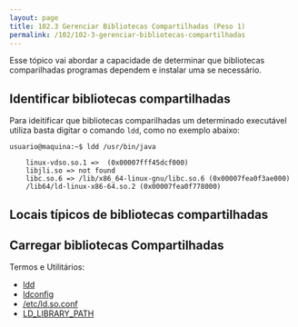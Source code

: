 ```yaml
---
layout: page
title: 102.3 Gerenciar Bibliotecas Compartilhadas (Peso 1)
permalink: /102/102-3-gerenciar-bibliotecas-compartilhadas
---
```


Esse tópico vai abordar a capacidade de determinar que bibliotecas comparilhadas programas dependem e instalar uma se necessário.

## Identificar bibliotecas compartilhadas

Para ideitificar que bibliotecas comparilhadas um determinado executável utiliza basta digitar o comando `ldd`, como no exemplo abaixo:

	usuario@maquina:~$ ldd /usr/bin/java

		linux-vdso.so.1 =>  (0x00007fff45dcf000)
		libjli.so => not found
		libc.so.6 => /lib/x86_64-linux-gnu/libc.so.6 (0x00007fea0f3ae000)
		/lib64/ld-linux-x86-64.so.2 (0x00007fea0f778000)

## Locais típicos de bibliotecas compartilhadas

## Carregar bibliotecas Compartilhadas

Termos e Utilitários:

* [ldd](#)
* [ldconfig](#)
* [/etc/ld.so.conf](#)
* [LD_LIBRARY_PATH](#)